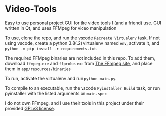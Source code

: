 # Video-Tools
Easy to use personal project GUI for the video tools I (and a friend) use. GUI written in Qt, and uses FFMpeg for video manipulation

To use, clone the repo, and run the vscode `Recreate Virtualenv` task. If not using vscode, create a python 3.8(.2) virtualenv named `env`, activate it, and `python -m pip install -r requirements.txt`.

The required FFMpeg binaries are not included in this repo. To add them, download `ffmpeg.exe` and `ffprobe.exe` from [The FFmpeg site](https://ffmpeg.org/), and place them in `app/resources/binaries`

To run, activate the virtualenv and run `python main.py`.

To compile to an executable, run the vscode `Pyinstaller Build` task, or run pyinstaller with the listed arguments on `main.spec`

I do not own FFmpeg, and I use their tools in this project under their provided [GPLv3 license](https://ffmpeg.org/legal.html).
